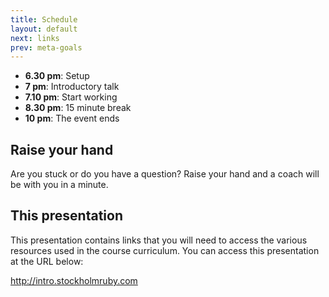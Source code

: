 ```yaml
---
title: Schedule
layout: default
next: links
prev: meta-goals
---
```


* **6.30 pm**: Setup
* **7 pm**: Introductory talk
* **7.10 pm**: Start working
* **8.30 pm**: 15 minute break
* **10 pm**: The event ends

Raise your hand
---------------

Are you stuck or do you have a question? Raise your hand and a coach will be
with you in a minute.

This presentation
-----------------

This presentation contains links that you will need to access the various
resources used in the course curriculum. You can access this presentation at
the URL below:

<http://intro.stockholmruby.com>
